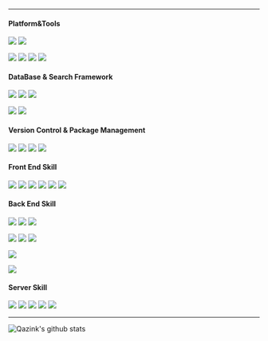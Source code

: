 ---

#### Platform&Tools
[![](https://img.shields.io/badge/Windows-10-2376bc?style=flat-square&logo=windows&logoColor=ffffff)](https://www.microsoft.com/windows/get-windows-10)
[![](https://img.shields.io/badge/ubuntu-20.04-blue.svg?logo=ubuntu&style=flat-square&logoColor=ffffff)](https://ubuntu.com/)

[![](https://img.shields.io/badge/IDE-Visual%20Studio%20Code-blue?style=flat-square&logo=visual-studio-code&logoColor=ffffff)](https://code.visualstudio.com/)
![](https://img.shields.io/badge/IDE-phpstorm-blue?style=flat-square&logo=phpstorm&logoColor=ffffff)
![](https://img.shields.io/badge/IDE-pycharm-blue?style=flat-square&logo=pycharm&logoColor=ffffff)
[![](https://img.shields.io/badge/IDE-jetbrains%20idea-blue?style=flat-square&logo=intellij-idea&logoColor=ffffff)](www.jetbrains.com/idea/)



#### DataBase & Search Framework
[![](https://img.shields.io/badge/-Elastic%20search-005571?style=flat-square&logo=elasticsearch&logoColor=white)](https://www.elastic.co/cn/elasticsearch/)
[![](https://img.shields.io/badge/-Mongodb-47A248?style=flat-square&logo=mongodb&logoColor=white)](https://www.mongodb.com/)
[![](https://img.shields.io/badge/-Redis-DC382D?style=flat-square&logo=redis&logoColor=white)](https://redis.io/)

[![](https://img.shields.io/badge/-MySQL-4479A1?style=flat-square&logo=mysql&logoColor=white)](https://www.mysql.com/)
[![](https://img.shields.io/badge/-MariaDB-003545?style=flat-square&logo=mariadb&logoColor=white)](https://mariadb.com/)


#### Version Control & Package Management
[![](https://img.shields.io/badge/-Git-f05032?style=flat-square&logo=git&logoColor=white)](https://git-scm.com/)
[![](https://img.shields.io/badge/-svn-809cc9?style=flat-square&logo=subversion&logoColor=white)](https://git-scm.com/)
[![](https://img.shields.io/badge/-NPM-cb3837?style=flat-square&logo=npm&logoColor=white)](https://npmjs.com/)
[![](https://img.shields.io/badge/-Yarn-488DB7?style=flat-square&logo=Yarn&logoColor=white)](https://yarnpkg.com)



#### Front End Skill
[![](https://img.shields.io/badge/-HTML5-E34F26?style=flat-square&logo=html5&logoColor=white)](https://html.spec.whatwg.org/)
[![](https://img.shields.io/badge/-JavaScript-f7e018?style=flat-square&logo=javascript&logoColor=white)](https://www.ecma-international.org/)
[![](https://img.shields.io/badge/-jQuery-0769AD?style=flat-square&logo=jquery&logoColor=ffffff)](https://nodejs.org/)
[![](https://img.shields.io/badge/-CSS3-1572B6?style=flat-square&logo=css3&logoColor=white)](https://www.w3.org/Style/CSS/)
[![](https://img.shields.io/badge/-Vue.js-4fc08d?style=flat-square&logo=vue.js&logoColor=ffffff)](https://vuejs.org/)
[![](https://img.shields.io/badge/-Node.js-43853d?style=flat-square&logo=node.js&logoColor=ffffff)](https://nodejs.org/)

#### Back End Skill

[![](https://img.shields.io/badge/-PHP-777bb4?style=flat-square&logo=php&logoColor=white)](https://www.php.net/)
[![](https://img.shields.io/badge/-Laravel-FF2D20?style=flat-square&logo=laravel&logoColor=white)]()
[![](https://img.shields.io/badge/-Codeigniter-EF4223?style=flat-square&logo=codeigniter&logoColor=white)]()

[![](https://img.shields.io/badge/-Python-3776AB?style=flat-square&logo=python&logoColor=white)](https://www.python.org)
[![](https://img.shields.io/badge/-Flask-000000?style=flat-square&logo=flask&logoColor=white)](https://palletsprojects.com/p/flask/)
[![](https://img.shields.io/badge/-Django-092E20?style=flat-square&logo=Django&logoColor=white)](https://palletsprojects.com/p/flask/)

[![](https://img.shields.io/badge/-Shell-FFD500?style=flat-square&logo=shell&logoColor=white)]()

[![](https://img.shields.io/badge/-Java-007396?style=flat-square&logo=java&logoColor=white)](https://www.oracle.com/)



#### Server Skill
[![](https://img.shields.io/badge/-Centos-262577?style=flat-square&logo=centos&logoColor=white)]()
[![](https://img.shields.io/badge/-Nginx-269539?style=flat-square&logo=nginx&logoColor=ffffff)](https://nginx.org/)
[![](https://img.shields.io/badge/-Apache-D22128?style=flat-square&logo=apache&logoColor=ffffff)](https://www.apache.org/)
[![](https://img.shields.io/badge/-Docker-2496ED?style=flat-square&logo=docker&logoColor=ffffff)](https://www.docker.com/)
[![](https://img.shields.io/badge/-ELK-005571?style=flat-square&logo=elastic&logoColor=ffffff)](https://www.elastic.co/)



----
![Qazink's github stats](https://github-readme-stats.vercel.app/api?username=imxiny)
